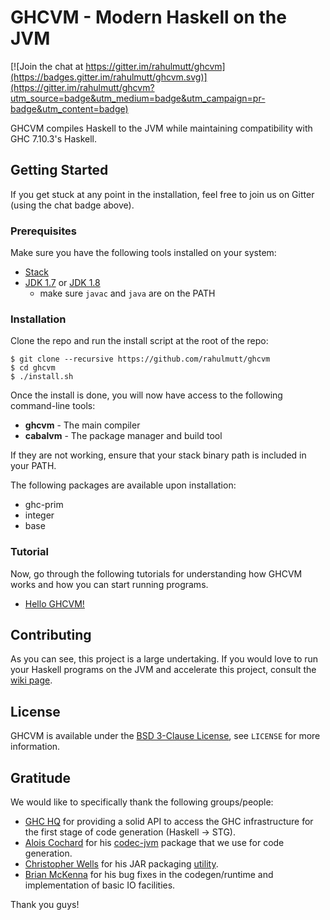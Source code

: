 # GHCVM - Modern Haskell on the JVM

[![Join the chat at https://gitter.im/rahulmutt/ghcvm](https://badges.gitter.im/rahulmutt/ghcvm.svg)](https://gitter.im/rahulmutt/ghcvm?utm_source=badge&utm_medium=badge&utm_campaign=pr-badge&utm_content=badge)

GHCVM compiles Haskell to the JVM while maintaining compatibility with GHC 7.10.3's Haskell.

## Getting Started

If you get stuck at any point in the installation, feel free to join us on Gitter (using the chat badge above).

### Prerequisites
Make sure you have the following tools installed on your system:
- [Stack](https://docs.haskellstack.org/en/stable/README/)
- [JDK 1.7](http://www.oracle.com/technetwork/java/javase/downloads/jdk7-downloads-1880260.html) or [JDK 1.8](http://www.oracle.com/technetwork/java/javase/downloads/jdk8-downloads-2133151.html)
  - make sure `javac` and `java` are on the PATH

### Installation
Clone the repo and run the install script at the root of the repo:
```
$ git clone --recursive https://github.com/rahulmutt/ghcvm
$ cd ghcvm
$ ./install.sh
```
Once the install is done, you will now have access to the following command-line tools:
- **ghcvm** - The main compiler
- **cabalvm** - The package manager and build tool

If they are not working, ensure that your stack binary path is included in your PATH.

The following packages are available upon installation:
- ghc-prim
- integer
- base

### Tutorial

Now, go through the following tutorials for understanding how GHCVM works and how you can start running programs.

- [Hello GHCVM!](https://github.com/rahulmutt/ghcvm/wiki/Hello-GHCVM!)

## Contributing

As you can see, this project is a large undertaking. If you would love to run your Haskell programs on the JVM and accelerate this project, consult the [wiki page](https://github.com/rahulmutt/ghcvm/wiki/Contributing).

## License
GHCVM is available under the [BSD 3-Clause License](https://opensource.org/licenses/BSD-3-Clause), see `LICENSE` for more information.

## Gratitude

We would like to specifically thank the following groups/people:
- [GHC HQ](https://ghc.haskell.org/trac/ghc/wiki/TeamGHC) for providing a solid API to access the GHC infrastructure for the first stage of code generation (Haskell -> STG).
- [Alois Cochard](https://github.com/aloiscochard) for his [codec-jvm](https://github.com/aloiscochard/codec-jvm) package that we use for code generation.
- [Christopher Wells](https://github.com/ExcaliburZero) for his JAR packaging [utility](https://github.com/ExcaliburZero/zip-jar-haskell).
- [Brian McKenna](https://github.com/puffnfresh) for his bug fixes in the codegen/runtime and implementation of basic IO facilities.

Thank you guys!
